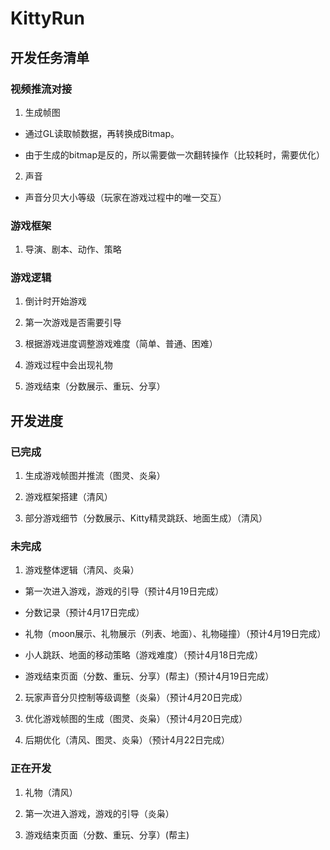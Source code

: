 # KittyRun

## 开发任务清单

### 视频推流对接

1. 生成帧图

- 通过GL读取帧数据，再转换成Bitmap。

- 由于生成的bitmap是反的，所以需要做一次翻转操作（比较耗时，需要优化）

2. 声音

- 声音分贝大小等级（玩家在游戏过程中的唯一交互）

### 游戏框架

1. 导演、剧本、动作、策略



### 游戏逻辑

1. 倒计时开始游戏

2. 第一次游戏是否需要引导

3. 根据游戏进度调整游戏难度（简单、普通、困难）

4. 游戏过程中会出现礼物

5. 游戏结束（分数展示、重玩、分享）


## 开发进度

### 已完成

1. 生成游戏帧图并推流（图灵、炎枭）

2. 游戏框架搭建（清风）

3. 部分游戏细节（分数展示、Kitty精灵跳跃、地面生成）（清风）

### 未完成

1. 游戏整体逻辑（清风、炎枭）

- 第一次进入游戏，游戏的引导（预计4月19日完成）

- 分数记录（预计4月17日完成）

- 礼物（moon展示、礼物展示（列表、地面）、礼物碰撞）（预计4月19日完成）

- 小人跳跃、地面的移动策略（游戏难度）（预计4月18日完成）

- 游戏结束页面（分数、重玩、分享）(帮主)（预计4月19日完成）

2. 玩家声音分贝控制等级调整（炎枭）（预计4月20日完成）

3. 优化游戏帧图的生成（图灵、炎枭）（预计4月20日完成）

4. 后期优化（清风、图灵、炎枭）（预计4月22日完成）

### 正在开发

1. 礼物（清风）

2. 第一次进入游戏，游戏的引导（炎枭）

3. 游戏结束页面（分数、重玩、分享）(帮主)

